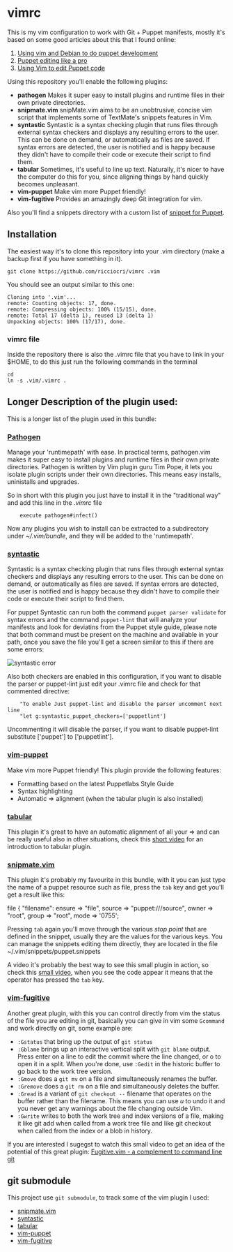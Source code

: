 vimrc
=====

This is my vim configuration to work with Git + Puppet manifests, mostly it's based on some good articles about this that I found online:

1. [Using vim and Debian to do puppet development](https://labs.riseup.net/code/documents/8)
2. [Puppet editing like a pro ](http://jedi.be/blog/2011/12/05/puppet-editing-like-a-pro/)
3. [Using Vim to edit Puppet code](http://crimsonfu.github.io/2012/08/22/vimpuppet.html)

Using this repository you'll enable the following plugins:

- **pathogen**  Makes it super easy to install plugins and runtime files in their own private directories.
- **snipmate.vim** snipMate.vim aims to be an unobtrusive, concise vim script that implements some of TextMate's snippets features in Vim.
- **syntastic** Syntastic is a syntax checking plugin that runs files through external syntax checkers and displays any resulting errors to the user. This can be done on demand, or automatically as files are saved. If syntax errors are detected, the user is notified and is happy because they didn't have to compile their code or execute their script to find them.
- **tabular** Sometimes, it's useful to line up text. Naturally, it's nicer to have the computer do this for you, since aligning things by hand quickly becomes unpleasant.
- **vim-puppet** Make vim more Puppet friendly!
- **vim-fugitive** Provides an amazingly deep Git integration for vim.

Also you'll find a snippets directory with a custom list of [snippet for Puppet](https://github.com/ricciocri/vimrc/blob/master/snippets/puppet.snippets).

Installation
---

The easiest way it's to clone this repository into your .vim directory (make a backup first if you have something in it).

    git clone https://github.com/ricciocri/vimrc .vim

You should see an output similar to this one:

    Cloning into '.vim'...
    remote: Counting objects: 17, done.
    remote: Compressing objects: 100% (15/15), done.
    remote: Total 17 (delta 1), reused 13 (delta 1)
    Unpacking objects: 100% (17/17), done.


### vimrc file

Inside the repository there is also the .vimrc file that you have to link in your $HOME, to do this just run the following commands in the terminal

    cd
    ln -s .vim/.vimrc .


Longer Description of the plugin used:
---

This is a longer list of the plugin used in this bundle:

### [Pathogen](https://github.com/tpope/vim-pathogen)

Manage your 'runtimepath' with ease.  In practical terms, pathogen.vim makes it super easy to install plugins and runtime files in their own private directories. 
Pathogen is written by Vim plugin guru Tim Pope, it lets you isolate plugin scripts under their own directories. This means easy installs, uninistalls and upgrades.

So in short with this plugin you just have to install it in the "traditional way" and add this line in the *.vimrc* file

        execute pathogen#infect()

Now any plugins you wish to install can be extracted to a subdirectory under *~/.vim/bundle*, and they will be added to the 'runtimepath'.

### [syntastic](https://github.com/scrooloose/syntastic.git)

Syntastic is a syntax checking plugin that runs files through external syntax checkers and displays any resulting errors to the user. This can be done on demand, or automatically as files are saved. If syntax errors are detected, the user is notified and is happy because they didn't have to compile their code or execute their script to find them.

For puppet Syntastic can run both the command `puppet parser validate` for syntax errors and the command `puppet-lint` that will analyze your manifests and look for deviatins from the Puppet style guide, please note that both command must be present on the machine and available in your path, once you save the file you'll get a screen similar to this if there are some errors:

![syntastic error](http://linuxaria.com/wp-content/uploads/2013/12/syntastic.png "Syntastic screenshot")

Also both checkers are enabled in this configuration, if you want to disable the parser or puppet-lint just edit your .vimrc file and check for that commented directive:

        "To enable Just puppet-lint and disable the parser uncomment next line
        "let g:syntastic_puppet_checkers=['puppetlint']

Uncommenting it will disable the parser, if you want to disable puppet-lint substitute ['puppet'] to ['puppetlint'].

### [vim-puppet](https://github.com/rodjek/vim-puppet.git)

Make vim more Puppet friendly! This plugin provide the following features:

- Formatting based on the latest Puppetlabs Style Guide
- Syntax highlighting
- Automatic => alignment (when the tabular plugin is also installed)

### [tabular](https://github.com/godlygeek/tabular.git)

This plugin it's great to have an automatic alignment of all your => and can be really useful also in other situations, check this [short video](http://vimcasts.org/episodes/aligning-text-with-tabular-vim/) for an introduction to tabular plugin.


### [snipmate.vim](https://github.com/msanders/snipmate.vim.git)

This plugin it's probably my favourite in this bundle, with it you can just type the name of a puppet resource such as file, press the  `tab` key and get you'll get a result like this:


file {
    "filename":
      ensure => "file",
      source => "puppet:///source",
      owner  => "root",
      group  => "root",
      mode   => '0755';

Pressing `tab` again you'll move through the various *stop point* that are defined in the snippet, usually they are the values for the various keys. 
You can manage the snippets editing them directly, they are located in the file ~/.vim/snippets/puppet.snippets

A video it's probably the best way to see this small plugin in action, so check this [small video](http://www.screenr.com/su7), when you see the code appear it means that the operator has pressed the `tab` key.

### [vim-fugitive](https://github.com/tpope/vim-fugitive.git)

Another great plugin, with this you can control directly from vim the status of the file you are editing in git, basically you can give in vim some `Gcommand` and work directly on git, some example are:

- `:Gstatus` that bring up the output of `git status`
- `:Gblame`  brings up an interactive vertical split with `git blame` output. Press enter on a line to edit the commit where the line changed, or o to open it in a split. When you're done, use `:Gedit` in the historic buffer to go back to the work tree version.
- `:Gmove` does a `git mv` on a file and simultaneously renames the buffer.
- `:Gremove` does a `git rm` on a file and simultaneously deletes the buffer.
- `:Gread` is a variant of `git checkout --` filename that operates on the buffer rather than the filename. This means you can use *u* to undo it and you never get any warnings about the file changing outside Vim.
- `:Gwrite` writes to both the work tree and index versions of a file, making it like git add when called from a work tree file and like git checkout when called from the index or a blob in history.

If you are interested I sugegst to watch this small video to get an idea of the potential of this great plugin: [Fugitive.vim - a complement to command line git](http://vimcasts.org/episodes/fugitive-vim---a-complement-to-command-line-git/)

git submodule
---

This project use `git submodule`, to track some of the vim plugin I used:

- [snipmate.vim](https://github.com/msanders/snipmate.vim.git)
- [syntastic](https://github.com/scrooloose/syntastic.git)
- [tabular](https://github.com/godlygeek/tabular.git)
- [vim-puppet](https://github.com/rodjek/vim-puppet.git)
- [vim-fugitive](https://github.com/tpope/vim-fugitive.git)


